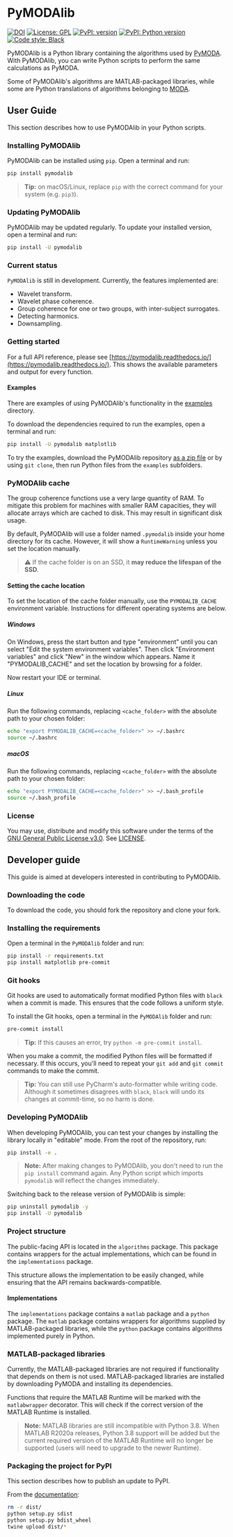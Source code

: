 # PyMODAlib

[![DOI](https://zenodo.org/badge/243930888.svg)](https://zenodo.org/badge/latestdoi/243930888)
[![License: GPL](https://img.shields.io/badge/License-GPLv3-10b515.svg)](https://github.com/luphysics/PyMODAlib/blob/master/LICENSE)
[![PyPI: version](https://img.shields.io/pypi/v/PyMODAlib)](https://pypi.org/project/PyMODAlib)
[![PyPI: Python version](https://img.shields.io/pypi/pyversions/PyMODAlib)](https://pypi.org/project/PyMODAlib)
[![Code style: Black](https://img.shields.io/badge/code_style-black-black)](https://github.com/psf/black)

PyMODAlib is a Python library containing the algorithms used by [PyMODA](https://github.com/luphysics/PyMODA). With PyMODAlib, you can write Python scripts to perform the same calculations as PyMODA.

Some of PyMODAlib's algorithms are MATLAB-packaged libraries, while some are Python translations of algorithms belonging to [MODA](https://github.com/luphysics/MODA).

## User Guide

This section describes how to use PyMODAlib in your Python scripts.

### Installing PyMODAlib

PyMODAlib can be installed using `pip`. Open a terminal and run:

```bash
pip install pymodalib
```

> **Tip:** on macOS/Linux, replace `pip` with the correct command for your system (e.g. `pip3`).

### Updating PyMODAlib

PyMODAlib may be updated regularly. To update your installed version, open a terminal and run:

```bash
pip install -U pymodalib
```

### Current status

`PyMODAlib` is still in development. Currently, the features implemented are:

- Wavelet transform.
- Wavelet phase coherence.
- Group coherence for one or two groups, with inter-subject surrogates.
- Detecting harmonics.
- Downsampling.

### Getting started

For a full API reference, please see [https://pymodalib.readthedocs.io/](https://pymodalib.readthedocs.io/). This shows the available parameters and output for every function.

#### Examples

There are examples of using PyMODAlib's functionality in the [examples](https://github.com/luphysics/PyMODAlib/tree/master/examples) directory.

To download the dependencies required to run the examples, open a terminal and run:

```bash
pip install -U pymodalib matplotlib
```

To try the examples, download the PyMODAlib repository [as a zip file](https://github.com/luphysics/PyMODAlib/zipball/master) or by using `git clone`, then run Python files from the `examples` subfolders.

### PyMODAlib cache

The group coherence functions use a very large quantity of RAM. To mitigate this problem for machines with smaller RAM capacities, they will allocate arrays which are cached to disk. This may result in significant disk usage.

By default, PyMODAlib will use a folder named `.pymodalib` inside your home directory for its cache. However, it will show a `RuntimeWarning` unless you set the location manually.

> :warning: If the cache folder is on an SSD, it **may reduce the lifespan of the SSD**.

#### Setting the cache location

To set the location of the cache folder manually, use the `PYMODALIB_CACHE` environment variable. Instructions for different operating systems are below.

##### Windows

On Windows, press the start button and type "environment" until you can select "Edit the system environment variables". Then click "Environment variables" and click "New" in the window which appears. Name it "PYMODALIB_CACHE" and set the location by browsing for a folder.

Now restart your IDE or terminal.

##### Linux

Run the following commands, replacing `<cache_folder>` with the absolute path to your chosen folder:

```bash
echo "export PYMODALIB_CACHE=<cache_folder>" >> ~/.bashrc
source ~/.bashrc
```

##### macOS 

Run the following commands, replacing `<cache_folder>` with the absolute path to your chosen folder:

```bash
echo "export PYMODALIB_CACHE=<cache_folder>" >> ~/.bash_profile
source ~/.bash_profile
```

### License

You may use, distribute and modify this software under the terms of the [GNU General Public License v3.0](https://opensource.org/licenses/GPL-3.0). See [LICENSE](/LICENSE).

## Developer guide

This guide is aimed at developers interested in contributing to PyMODAlib. 

### Downloading the code

To download the code, you should fork the repository and clone your fork.

### Installing the requirements

Open a terminal in the `PyMODAlib` folder and run:

```bash
pip install -r requirements.txt
pip install matplotlib pre-commit
```

### Git hooks

Git hooks are used to automatically format modified Python files with `black` when a commit is made. This ensures that the code follows a uniform style.

To install the Git hooks, open a terminal in the `PyMODAlib` folder and run:

```bash
pre-commit install
```

> **Tip:** If this causes an error, try `python -m pre-commit install`.

When you make a commit, the modified Python files will be formatted if necessary. If this occurs, you'll need to repeat your `git add` and `git commit` commands to make the commit. 

> **Tip:** You can still use PyCharm's auto-formatter while writing code. Although it sometimes disagrees with `black`, `black` will undo its changes at commit-time, so no harm is done.

### Developing PyMODAlib

When developing PyMODAlib, you can test your changes by installing the library locally in "editable" mode. From the root of the repository, run:

```bash
pip install -e .
```

> **Note:** After making changes to PyMODAlib, you don't need to run the `pip install` command again. Any Python script which imports `pymodalib` will reflect the changes immediately.

Switching back to the release version of PyMODAlib is simple:

```bash
pip uninstall pymodalib -y
pip install -U pymodalib
```

### Project structure

The public-facing API is located in the `algorithms` package. This package contains wrappers for the actual implementations, which can be found in the `implementations` package.

This structure allows the implementation to be easily changed, while ensuring that the API remains backwards-compatible.

#### Implementations

The `implementations` package contains a `matlab` package and a `python` package. The `matlab` package contains wrappers for algorithms supplied by MATLAB-packaged libraries, while the `python` package contains algorithms implemented purely in Python.

### MATLAB-packaged libraries

Currently, the MATLAB-packaged libraries are not required if functionality that depends on them is not used. MATLAB-packaged libraries are installed by downloading PyMODA and installing its dependencies.

Functions that require the MATLAB Runtime will be marked with the `matlabwrapper` decorator. This will check if the correct version of the MATLAB Runtime is installed.

> **Note:** MATLAB libraries are still incompatible with Python 3.8. When MATLAB R2020a releases, Python 3.8 support will be added but the current required version of the MATLAB Runtime will no longer be supported (users will need to upgrade to the newer Runtime).

### Packaging the project for PyPI

This section describes how to publish an update to PyPI. 

From the [documentation](https://packaging.python.org/guides/distributing-packages-using-setuptools/#packaging-your-project):

```bash
rm -r dist/
python setup.py sdist
python setup.py bdist_wheel
twine upload dist/*
```
